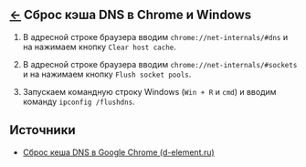[&larr;](readme.md "Windows") Сброс кэша DNS в Chrome и Windows
---------------------------------------------------------------

1. В адресной строке браузера вводим `chrome://net-internals/#dns` и на нажимаем кнопку `Clear host cache`.

2. В адресной строке браузера вводим `chrome://net-internals/#sockets` и на нажимаем кнопку `Flush socket pools`.

3. Запускаем командную строку Windows (`Win + R` и `cmd`) и вводим команду `ipconfig /flushdns`.

## <a name="sources"></a> Источники

- [Сброс кеша DNS в Google Chrome (d-element.ru)](https://d-element.ru/about/blog/sbros-dns-v-google-chrome/)